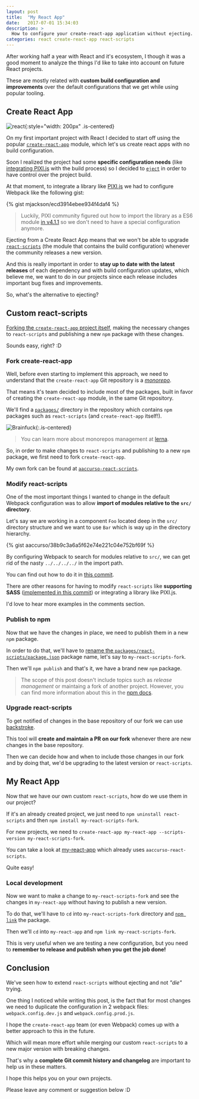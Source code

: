 ```yaml
---
layout: post
title:  "My React App"
date:   2017-07-01 15:34:03
description: >
  How to configure your create-react-app application without ejecting.
categories: react create-react-app react-scripts
---
```


After working half a year with React and it's ecosystem, I though it was a good moment to analyze the things I'd like to take into account on future React projects.

These are mostly related with __custom build configuration and improvements__ over the default configurations that we get while using popular tooling.

## Create React App

![react](https://www.gitbook.com/cover/book/mongkuen/react.jpg?build=1470682429235){:style="width: 200px" .is-centered}

On my first important project with React I decided to start off using the popular [`create-react-app`](https://github.com/facebookincubator/create-react-app) module, which let's us create react apps with no build configuration.

Soon I realized the project had some __specific configuration needs__ (like [integrating PIXI.js](https://github.com/pixijs/pixi.js/issues/1854) with the build process) so I decided to [`eject`](https://github.com/facebookincubator/create-react-app#converting-to-a-custom-setup) in order to have control over the project build.

At that moment, to integrate a library like [PIXI.js](http://www.pixijs.com) we had to configure Webpack like the following gist:

{% gist mjackson/ecd3914ebee934f4daf4 %}

> Luckily, PIXI community figured out how to import the library as a ES6 module [in v4.1.1](https://github.com/pixijs/pixi.js/pull/2981) so we don't need to have a special configuration anymore.

Ejecting from a Create React App means that we won't be able to upgrade [`react-scripts`](https://github.com/facebookincubator/create-react-app/blob/master/packages/react-scripts/template/README.md#updating-to-new-releases) (the module that contains the build configuration) whenever the community releases a new version.

And this is really important in order to __stay up to date with the latest releases__ of each dependency and with build configuration updates, which believe me, we want to do in our projects since each release includes important bug fixes and improvements.

So, what's the alternative to ejecting?

## Custom react-scripts

[Forking the `create-react-app` project itself](https://github.com/facebookincubator/create-react-app/issues/682), making the necessary changes to `react-scripts` and publishing a new `npm` package with these changes.

Sounds easy, right? :D

### Fork create-react-app

Well, before even starting to implement this approach, we need to understand that the `create-react-app` Git repository is a [_monorepo_](https://danluu.com/monorepo/).

That means it's team decided to include most of the packages, built in favor of creating the `create-react-app` module, in the same Git repository.

We'll find a [`packages/`](https://github.com/facebookincubator/create-react-app/tree/master/packages) directory in the repository which contains `npm` packages such as `react-scripts` (and `create-react-app` itself!).

![Brainfuck](http://68.media.tumblr.com/24c7ca937ecdf0a8df4d0586cdcd4dfa/tumblr_nryoikgZtF1uni7lmo2_r2_400.gif){:.is-centered}

> You can learn more about monorepos management at [lerna](https://github.com/lerna/lerna).

So, in order to make changes to `react-scripts` and publishing to a new `npm` package, we first need to fork `create-react-app`.

My own fork can be found at [`aaccurso-react-scripts`](https://github.com/aaccurso/create-react-app/tree/master/packages/react-scripts).

### Modify react-scripts

One of the most important things I wanted to change in the default Webpack configuration was to allow __import of modules relative to the `src/` directory__.

Let's say we are working in a component `Foo` located deep in the `src/` directory structure and we want to use `Bar` which is way up in the directory hierarchy.

{% gist aaccurso/38b9c3a6a5f62e74e221c04e752bf69f %}

By configuring Webpack to search for modules relative to `src/`, we can get rid of the nasty `../../../../` in the import path.

You can find out how to do it in [this commit](https://github.com/aaccurso/create-react-app/commit/f31e9c8db2988e8722396ceabc22012f51c0d19a).

There are other reasons for having to modify `react-scripts` like __supporting SASS__ ([implemented in this commit](https://github.com/aaccurso/create-react-app/commit/e7a9707d85bd88a3f460e5b62661357e331fccae)) or integrating a library like PIXI.js.

I'd love to hear more examples in the comments section.

### Publish to npm

Now that we have the changes in place, we need to publish them in a new `npm` package.

In order to do that, we'll have to [rename the `packages/react-scripts/package.json`](https://github.com/aaccurso/create-react-app/commit/e976227658139544ed8c525769e9fb85a43ce3ec) package name, let's say to `my-react-scripts-fork`.

Then we'll `npm publish` and that's it, we have a brand new `npm` package.

> The scope of this post doesn't include topics such as _release management_ or maintaing a fork of another project. However, you can find more information about this in the [npm docs](https://docs.npmjs.com/getting-started/publishing-npm-packages).

### Upgrade react-scripts

To get notified of changes in the base repository of our fork we can use [backstroke](https://github.com/1egoman/backstroke).

This tool will __create and maintain a PR on our fork__ whenever there are new changes in the base repository.

Then we can decide how and when to include those changes in our fork and by doing that, we'd be upgrading to the latest version or `react-scripts`.

## My React App

Now that we have our own custom `react-scripts`, how do we use them in our project?

If it's an already created project, we just need to `npm uninstall react-scripts` and then `npm install my-react-scripts-fork`.

For new projects, we need to `create-react-app my-react-app --scripts-version my-react-scripts-fork`.

You can take a look at [my-react-app](https://github.com/aaccurso/my-react-app) which already uses `aaccurso-react-scripts`.

Quite easy!

### Local development

Now we want to make a change to `my-react-scripts-fork` and see the changes in `my-react-app` without having to publish a new version.

To do that, we'll have to `cd` into `my-react-scripts-fork` directory and [`npm link`](https://docs.npmjs.com/cli/link) the package.

Then we'll `cd` into `my-react-app` and `npm link my-react-scripts-fork`.

This is very useful when we are testing a new configuration, but you need to __remember to release and publish when you get the job done!__

## Conclusion

We've seen how to extend `react-scripts` without ejecting and not _"die"_ trying.

One thing I noticed while writing this post, is the fact that for most changes we need to duplicate the configuration in 2 webpack files: `webpack.config.dev.js` and `webpack.config.prod.js`.

I hope the `create-react-app` team (or even Webpack) comes up with a better approach to this in the future.

Which will mean more effort while merging our custom `react-scripts` to a new major version with breaking changes.

That's why a __complete Git commit history and changelog__ are important to help us in these matters.

I hope this helps you on your own projects.

Please leave any comment or suggestion below :D
